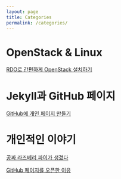 ```yaml
---
layout: page
title: Categories
permalink: /categories/
---
```


OpenStack & Linux
========================
[RDO로 간편하게 OpenStack 설치하기](https://kycfeel.github.io/openstack/&/linux/2017/03/01/RDO로-간편하게-OpenStack-설치하기.html)

Jekyll과 GitHub 페이지
========================
[GitHub에 개인 페이지 만들기](https://kycfeel.github.io/jekyll과/github/페이지/2017/03/01/GitHub에-개인-페이지-만들기.html)

개인적인 이야기
========================
[공짜 라즈베리 파이가 생겼다](https://kycfeel.github.io/개인적인/이야기/2017/02/28/공짜-라즈베리-파이가-생겼다.html)

[GitHub 페이지를 오픈한 이유](https://kycfeel.github.io/개인적인/이야기/2017/02/28/Github-페이지를-오픈한-이유.html)
